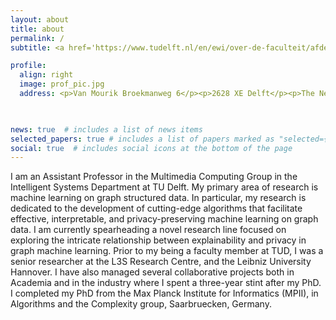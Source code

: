 ```yaml
---
layout: about
title: about
permalink: /
subtitle: <a href='https://www.tudelft.nl/en/ewi/over-de-faculteit/afdelingen/intelligent-systems/multimedia-computing/people/megha-khosla'>Assistant Professor, Delft University of Technology (TU Delft)</a> 

profile:
  align: right
  image: prof_pic.jpg
  address: <p>Van Mourik Broekmanweg 6</p><p>2628 XE Delft</p><p>The Netherlands</p>
  


news: true  # includes a list of news items
selected_papers: true # includes a list of papers marked as "selected={true}"
social: true  # includes social icons at the bottom of the page
---
```



I am an Assistant Professor in the Multimedia Computing Group in the Intelligent Systems Department at TU Delft. My primary area of research is machine learning on graph structured data. In particular, my research is dedicated to the development of cutting-edge algorithms that facilitate effective, interpretable, and privacy-preserving machine learning on graph data. I am currently spearheading a novel research line focused on exploring the intricate relationship between explainability and privacy in graph machine learning. Prior to my being a faculty member at TUD, I was a senior researcher at the L3S Research Centre, and the Leibniz University Hannover. I have also managed several collaborative projects both in Academia and in the industry where I spent a three-year stint after my PhD. I completed my PhD from the Max Planck Institute for Informatics (MPII), in Algorithms and the Complexity group, Saarbruecken, Germany.

